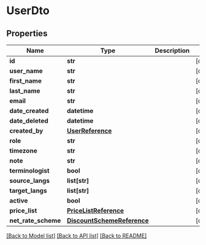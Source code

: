 # UserDto

## Properties
Name | Type | Description | Notes
------------ | ------------- | ------------- | -------------
**id** | **str** |  | [optional] 
**user_name** | **str** |  | [optional] 
**first_name** | **str** |  | [optional] 
**last_name** | **str** |  | [optional] 
**email** | **str** |  | [optional] 
**date_created** | **datetime** |  | [optional] 
**date_deleted** | **datetime** |  | [optional] 
**created_by** | [**UserReference**](UserReference.md) |  | [optional] 
**role** | **str** |  | [optional] 
**timezone** | **str** |  | [optional] 
**note** | **str** |  | [optional] 
**terminologist** | **bool** |  | [optional] 
**source_langs** | **list[str]** |  | [optional] 
**target_langs** | **list[str]** |  | [optional] 
**active** | **bool** |  | [optional] 
**price_list** | [**PriceListReference**](PriceListReference.md) |  | [optional] 
**net_rate_scheme** | [**DiscountSchemeReference**](DiscountSchemeReference.md) |  | [optional] 

[[Back to Model list]](../README.md#documentation-for-models) [[Back to API list]](../README.md#documentation-for-api-endpoints) [[Back to README]](../README.md)



